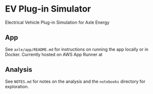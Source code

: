 # EV Plug-in Simulator

Electrical Vehicle Plug-in Simulation for Axle Energy

## App

See `axle/app/README.md` for instructions on running the app locally or in Docker. Currently hosted on AWS App Runner at 

## Analysis

See `NOTES.md` for notes on the analysis and the `notebooks` directory for exploration.


